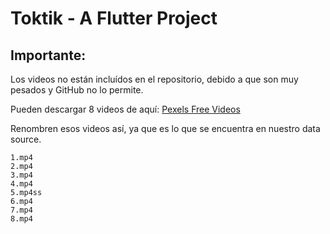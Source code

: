 # Toktik - A Flutter Project

## Importante:
Los videos no están incluídos en el repositorio, debido a que son muy pesados y GitHub no lo permite.

Pueden descargar 8 videos de aquí:
[Pexels Free Videos](https://www.pexels.com/search/videos/vertical/)

Renombren esos videos así, ya que es lo que se encuentra en nuestro data source.
```
1.mp4
2.mp4
3.mp4
4.mp4
5.mp4ss
6.mp4
7.mp4
8.mp4
```
